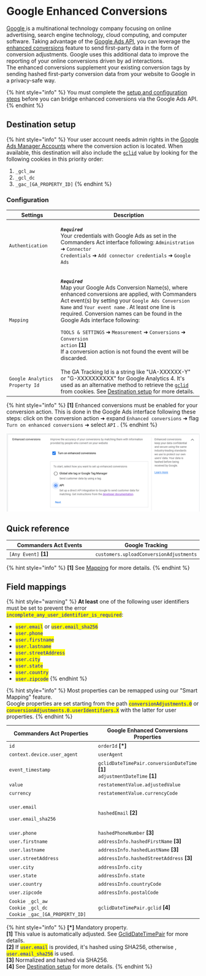 # Google Enhanced Conversions

[Google ](https://about.google/)is a multinational technology company focusing on online advertising, search engine technology, cloud computing, and computer software. Taking advantage of the [Google Ads API](https://developers.google.com/google-ads/api/docs/start), you can leverage the [enhanced conversions](https://support.google.com/google-ads/answer/9888656) feature to send first-party data in the form of conversion adjustments. Google uses this additional data to improve the reporting of your online conversions driven by ad interactions.\
The enhanced conversions supplement your existing conversion tags by sending hashed first-party conversion data from your website to Google in a privacy-safe way.

{% hint style="info" %}
You must complete the [setup and configuration steps](https://support.google.com/google-ads/answer/11062876) before you can bridge enhanced conversions via the Google Ads API.
{% endhint %}

## Destination setup

{% hint style="info" %}
Your user account needs admin rights in the [Google Ads Manager Accounts](https://ads.google.com/intl/en/home/tools/manager-accounts/) where the conversion action is located. When available, this destination will also include the [`gclid`](https://support.google.com/google-ads/answer/9744275?hl=en) value by looking for the following cookies in this priority order:

1. `_gcl_aw`
2. `_gcl_dc`
3. `_gac_[GA_PROPERTY_ID]`
{% endhint %}

### Configuration

| Settings                       | Description                                                                                                                                                                                                                                                                                                                                                                                                                                                                                                                                                                                     |
| ------------------------------ | ----------------------------------------------------------------------------------------------------------------------------------------------------------------------------------------------------------------------------------------------------------------------------------------------------------------------------------------------------------------------------------------------------------------------------------------------------------------------------------------------------------------------------------------------------------------------------------------------- |
| `Authentication`               | <p><em><strong><code>Required</code></strong></em> <br>Your credentials with Google Ads as set in the Commanders Act interface following: <code>Administration</code> ➜ <code>Connector Credentials</code> ➜ <code>Add connector credentials</code> ➜ <code>Google Ads</code></p>                                                                                                                                                                                                                                                                                                               |
| `Mapping`                      | <p><em><strong><code>Required</code></strong></em> <br>Map your Google Ads Conversion Name(s), where enhanced conversions are applied, with Commanders Act event(s) by setting your <code>Google Ads Conversion Name</code> and <code>Your event name</code> . At least one line is required. Conversion names can be found in the Google Ads interface following:</p><p><code>TOOLS &#x26; SETTINGS</code> ➜ <code>Measurement</code> ➜ <code>Conversions</code> ➜ <code>Conversion action</code> <strong>[1]</strong><br>If a conversion action is not found the event will be discarded.</p> |
| `Google Analytics Property Id` | The GA Tracking Id is a string like "UA-XXXXXX-Y" or "G-XXXXXXXXXX" for Google Analytics 4. It's used as an alternative method to retrieve the [`gclid`](https://support.google.com/google-ads/answer/9744275?hl=en)  from cookies. See [Destination setup](google-enhanced-conversion.md#destination-setup) for more details.                                                                                                                                                                                                                                                                  |

{% hint style="info" %}
**\[1]** Enhanced conversions must be enabled for your conversion action. This is done in the Google Ads interface following these steps: click on the conversion action ➜ expand `Enhanced conversions` ➜ flag `Turn on enhanced conversions` ➜ select `API` .
{% endhint %}

![Flag "Turn on enhanced conversion" and select "API".](<../../../../.gitbook/assets/2 (1).png>)

## Quick reference

<table><thead><tr><th width="327">Commanders Act Events</th><th>Google Tracking</th></tr></thead><tbody><tr><td><code>[Any Event]</code> <strong>[1]</strong></td><td><code>customers.uploadConversionAdjustments</code></td></tr></tbody></table>

{% hint style="info" %}
**\[1]** See [Mapping](google-enhanced-conversion.md#configuration) for more details. &#x20;
{% endhint %}

## Field mappings

{% hint style="warning" %}
**At least** one of the following user identifiers must be set to prevent the error <mark style="color:blue;">`incomplete_any_user_identifier_is_required`</mark>:

* <mark style="color:blue;">`user.email`</mark> or <mark style="color:blue;">`user.email_sha256`</mark>
* <mark style="color:blue;">`user.phone`</mark>
* <mark style="color:blue;">`user.firstname`</mark>
* <mark style="color:blue;">`user.lastname`</mark>
* <mark style="color:blue;">`user.streetAddress`</mark>
* <mark style="color:blue;">`user.city`</mark>
* <mark style="color:blue;">`user.state`</mark>
* <mark style="color:blue;">`user.country`</mark>
* <mark style="color:blue;">`user.zipcode`</mark>
{% endhint %}

{% hint style="info" %}
Most properties can be remapped using our "Smart Mapping" feature.\
Google properties are set starting from the path <mark style="color:blue;">`conversionAdjustments.0`</mark>  or  <mark style="color:blue;">`conversionAdjustments.0.userIdentifiers.X`</mark>  with the latter for user properties.
{% endhint %}

<table><thead><tr><th width="334">Commanders Act Properties</th><th>Google Enhanced Conversions Properties</th></tr></thead><tbody><tr><td><code>id</code></td><td><code>orderId</code> <strong>[*]</strong></td></tr><tr><td><code>context.device.user_agent</code></td><td><code>userAgent</code></td></tr><tr><td><code>event_timestamp</code></td><td><code>gclidDateTimePair.conversionDateTime</code> <strong>[1]</strong> <br><code>adjustmentDateTime</code> <strong>[1]</strong></td></tr><tr><td><code>value</code></td><td><code>restatementValue.adjustedValue</code></td></tr><tr><td><code>currency</code></td><td><code>restatementValue.currencyCode</code></td></tr><tr><td><p><code>user.email</code></p><p><code>user.email_sha256</code></p></td><td><code>hashedEmail</code> <strong>[2]</strong></td></tr><tr><td><code>user.phone</code></td><td><code>hashedPhoneNumber</code> <strong>[3]</strong></td></tr><tr><td><code>user.firstname</code></td><td><code>addressInfo.hashedFirstName</code> <strong>[3]</strong></td></tr><tr><td><code>user.lastname</code></td><td><code>addressInfo.hashedLastName</code> <strong>[3]</strong></td></tr><tr><td><code>user.streetAddress</code></td><td><code>addressInfo.hashedStreetAddress</code> <strong>[3]</strong></td></tr><tr><td><code>user.city</code></td><td><code>addressInfo.city</code></td></tr><tr><td><code>user.state</code></td><td><code>addressInfo.state</code></td></tr><tr><td><code>user.country</code></td><td><code>addressInfo.countryCode</code></td></tr><tr><td><code>user.zipcode</code></td><td><code>addressInfo.postalCode</code></td></tr><tr><td><code>Cookie _gcl_aw</code><br><code>Cookie _gcl_dc</code> <br><code>Cookie _gac_[GA_PROPERTY_ID]</code></td><td><code>gclidDateTimePair.gclid</code> <strong>[4]</strong></td></tr></tbody></table>

{% hint style="info" %}
**\[\*]** Mandatory property.\
**\[1]** This value is automatically adjusted. See [GclidDateTimePair](https://developers.google.com/google-ads/api/rest/reference/rest/v11/customers/uploadConversionAdjustments#gcliddatetimepair) for more details.\
**\[2]** If <mark style="color:blue;">`user.email`</mark> is provided, it's hashed using SHA256, otherwise , <mark style="color:blue;">`user.email_sha256`</mark> is used.\
**\[3]** Normalized and hashed via SHA256.\
**\[4]** See [Destination setup](google-enhanced-conversion.md#destination-setup) for more details.
{% endhint %}
